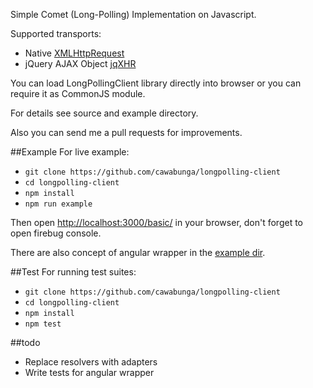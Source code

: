 Simple Comet (Long-Polling) Implementation on Javascript.

Supported transports:

- Native [XMLHttpRequest](https://developer.mozilla.org/en-US/docs/Web/API/XMLHttpRequest)
- jQuery AJAX Object [jqXHR](http://api.jquery.com/jQuery.ajax)


You can load LongPollingClient library directly into browser or you can require it as CommonJS module.

For details see source and example directory.

 Also you can send me a pull requests for improvements.

##Example
For live example:

- `git clone https://github.com/cawabunga/longpolling-client`
- `cd longpolling-client`
- `npm install`
- `npm run example`

Then open [http://localhost:3000/basic/](http://localhost:3000/basic/) in your browser, don't forget to open firebug console.

There are also concept of angular wrapper in the [example dir](https://github.com/cawabunga/longpolling-client/tree/master/example).

##Test
For running test suites:

- `git clone https://github.com/cawabunga/longpolling-client`
- `cd longpolling-client`
- `npm install`
- `npm test`

##todo
- Replace resolvers with adapters
- Write tests for angular wrapper